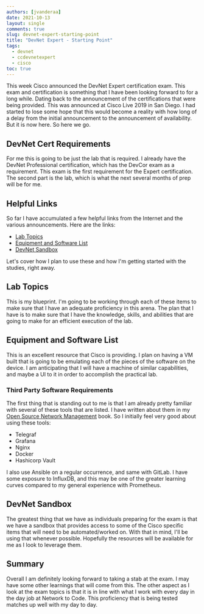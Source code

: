 ```yaml
---
authors: [jvanderaa]
date: 2021-10-13
layout: single
comments: true
slug: devnet-expert-starting-point
title: "DevNet Expert - Starting Point"
tags:
  - devnet
  - ccdevnetexpert
  - cisco
toc: true
---
```


This week Cisco announced the DevNet Expert certification exam. This exam and certification is something that I have been looking forward to for a long while. Dating back to the announcement of the certifications that were being provided. This was announced at Cisco Live 2019 in San Diego. I had started to lose some hope that this would become a reality with how long of a delay from the initial announcement to the announcement of availability. But it is now here. So here we go.

## DevNet Cert Requirements

For me this is going to be just the lab that is required. I already have the DevNet Professional certification, which has the DevCor exam as a requirement. This exam is the first requirement for the Expert certification. The second part is the lab, which is what the next several months of prep will be for me.

## Helpful Links

So far I have accumulated a few helpful links from the Internet and the various announcements. Here are the links:

* [Lab Topics](https://learningcontent.cisco.com/documents/devnet_expert_exam_topics_2.pdf)
* [Equipment and Software List](https://learningnetwork.cisco.com/s/article/devnet-expert-equipment-and-software-list)
* [DevNet Sandbox](https://developer.cisco.com/site/sandbox/)

Let's cover how I plan to use these and how I'm getting started with the studies, right away.

## Lab Topics

This is my blueprint. I'm going to be working through each of these items to make sure that I have an adequate proficiency in this arena. The plan that I have is to make sure that I have the knowledge, skills, and abilities that are going to make for an efficient execution of the lab.

## Equipment and Software List

This is an excellent resource that Cisco is providing. I plan on having a VM built that is going to be emulating each of the pieces of the software on the device. I am anticipating that I will have a machine of similar capabilities, and maybe a UI to it in order to accomplish the practical lab.

### Third Party Software Requirements

The first thing that is standing out to me is that I am already pretty familiar with several of these tools that are listed. I have written about them in my [Open Source Network Management](https://leanpub.com/opensourcenetworkmanagement) book. So I initially feel very good about using these tools:

* Telegraf
* Grafana
* Nginx
* Docker
* Hashicorp Vault

I also use Ansible on a regular occurrence, and same with GitLab. I have some exposure to InfluxDB, and this may be one of the greater learning curves compared to my general experience with Prometheus.

## DevNet Sandbox

The greatest thing that we have as individuals preparing for the exam is that we have a sandbox that provides access to some of the Cisco specific items that will need to be automated/worked on. With that in mind, I'll be using that whenever possible. Hopefully the resources will be available for me as I look to leverage them.

## Summary

Overall I am definitely looking forward to taking a stab at the exam. I may have some other learnings that will come from this. The other aspect as I look at the exam topics is that it is in line with what I work with every day in the day job at Network to Code. This proficiency that is being tested matches up well with my day to day. 
